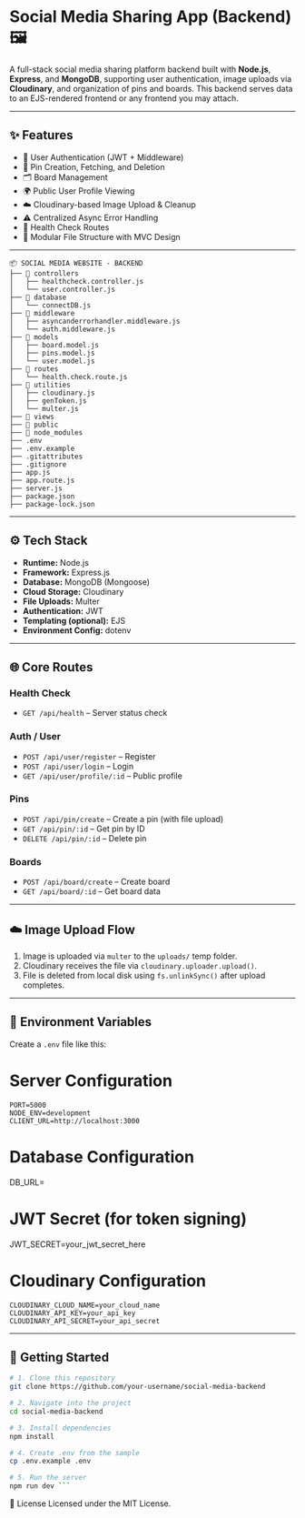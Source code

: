 # Social Media Sharing App (Backend) 🖼️

A full-stack social media sharing platform backend built with **Node.js**, **Express**, and **MongoDB**, supporting user authentication, image uploads via **Cloudinary**, and organization of pins and boards. This backend serves data to an EJS-rendered frontend or any frontend you may attach.

---

## ✨ Features

- 🔐 User Authentication (JWT + Middleware)
- 📌 Pin Creation, Fetching, and Deletion
- 🗂️ Board Management
- 🌍 Public User Profile Viewing
- ☁️ Cloudinary-based Image Upload & Cleanup
- ⚠️ Centralized Async Error Handling
- 🧪 Health Check Routes
- 🧱 Modular File Structure with MVC Design

---
```
📦 SOCIAL MEDIA WEBSITE - BACKEND
├── 📁 controllers
│   ├── healthcheck.controller.js
│   └── user.controller.js
├── 📁 database
│   └── connectDB.js
├── 📁 middleware
│   ├── asyncanderrorhandler.middleware.js
│   └── auth.middleware.js
├── 📁 models
│   ├── board.model.js
│   ├── pins.model.js
│   └── user.model.js
├── 📁 routes
│   └── health.check.route.js
├── 📁 utilities
│   ├── cloudinary.js
│   ├── genToken.js
│   └── multer.js
├── 📁 views
├── 📁 public
├── 📁 node_modules
├── .env
├── .env.example
├── .gitattributes
├── .gitignore
├── app.js
├── app.route.js
├── server.js
├── package.json
├── package-lock.json
```

---

## ⚙️ Tech Stack

- **Runtime:** Node.js
- **Framework:** Express.js
- **Database:** MongoDB (Mongoose)
- **Cloud Storage:** Cloudinary
- **File Uploads:** Multer
- **Authentication:** JWT
- **Templating (optional):** EJS
- **Environment Config:** dotenv

---

## 🌐 Core Routes

### Health Check
- `GET /api/health` – Server status check

### Auth / User
- `POST /api/user/register` – Register
- `POST /api/user/login` – Login
- `GET /api/user/profile/:id` – Public profile

### Pins
- `POST /api/pin/create` – Create a pin (with file upload)
- `GET /api/pin/:id` – Get pin by ID
- `DELETE /api/pin/:id` – Delete pin

### Boards
- `POST /api/board/create` – Create board
- `GET /api/board/:id` – Get board data

---

## ☁️ Image Upload Flow

1. Image is uploaded via `multer` to the `uploads/` temp folder.
2. Cloudinary receives the file via `cloudinary.uploader.upload()`.
3. File is deleted from local disk using `fs.unlinkSync()` after upload completes.

---

## 🧪 Environment Variables

Create a `.env` file like this:


# Server Configuration
```
PORT=5000
NODE_ENV=development
CLIENT_URL=http://localhost:3000
```

# Database Configuration

DB_URL=


# JWT Secret (for token signing)

JWT_SECRET=your_jwt_secret_here


# Cloudinary Configuration
```
CLOUDINARY_CLOUD_NAME=your_cloud_name
CLOUDINARY_API_KEY=your_api_key
CLOUDINARY_API_SECRET=your_api_secret
```

---

## 🚀 Getting Started

```bash
# 1. Clone this repository
git clone https://github.com/your-username/social-media-backend

# 2. Navigate into the project
cd social-media-backend

# 3. Install dependencies
npm install

# 4. Create .env from the sample
cp .env.example .env

# 5. Run the server
npm run dev ```

```

📃 License
Licensed under the MIT License.


